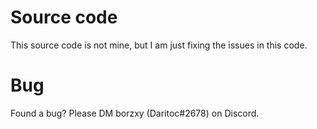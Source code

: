 # Source code
This source code is not mine, but I am just fixing the issues in this code.
# Bug
Found a bug? Please DM borzxy (Daritoc#2678) on Discord.
